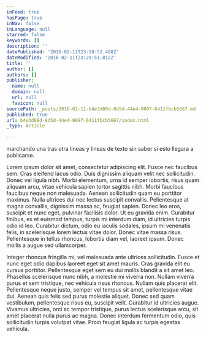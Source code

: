 ```yaml
---
inFeed: true
hasPage: true
inNav: false
inLanguage: null
starred: false
keywords: []
description: ''
datePublished: '2016-02-11T23:58:52.488Z'
dateModified: '2016-02-11T23:29:51.812Z'
title: ''
author: []
authors: []
publisher:
  name: null
  domain: null
  url: null
  favicon: null
sourcePath: _posts/2016-02-11-b4e3d08d-8d5d-44e4-9097-6411fbcb5667.md
published: true
url: b4e3d08d-8d5d-44e4-9097-6411fbcb5667/index.html
_type: Article

---
```

marchando una tras otra lineas y lineas de texto sin saber si esto llegara a publicarse.

Lorem ipsum dolor sit amet, consectetur adipiscing elit. Fusce nec faucibus sem. Cras eleifend lacus odio. Duis dignissim aliquam velit nec sollicitudin. Donec vel ligula nibh. Morbi elementum, urna id semper lobortis, risus quam aliquam arcu, vitae vehicula sapien tortor sagittis nibh. Morbi faucibus faucibus neque non malesuada. Aenean sollicitudin quam eu porttitor maximus. Nulla ultrices dui nec lectus suscipit convallis. Pellentesque at magna convallis, dignissim massa ac, feugiat sapien. Donec leo eros, suscipit et nunc eget, pulvinar facilisis dolor. Ut eu gravida enim. Curabitur finibus, ex et euismod tempus, turpis mi interdum diam, id ultricies turpis odio id leo. Curabitur dictum, odio eu iaculis sodales, ipsum mi venenatis felis, in scelerisque lorem lectus vitae dolor. Donec vitae massa risus. Pellentesque in tellus rhoncus, lobortis diam vel, laoreet ipsum. Donec mollis a augue sed ullamcorper.

Integer rhoncus fringilla mi, vel malesuada ante ultrices sollicitudin. Fusce et nunc eget odio dapibus laoreet eget sit amet mauris. Cras gravida elit eu cursus porttitor. Pellentesque eget sem eu dui mollis blandit a sit amet leo. Phasellus scelerisque nunc nibh, a molestie mi viverra non. Nullam viverra purus et sem tristique, nec vehicula risus rhoncus. Nullam quis placerat elit. Pellentesque neque justo, semper vel tempus sit amet, pellentesque vitae dui. Aenean quis felis sed purus molestie aliquet. Donec sed quam vestibulum, pellentesque risus eu, suscipit velit. Curabitur id ultricies augue. Vivamus ultricies, orci ac tempor tristique, purus lectus scelerisque arcu, sit amet placerat nulla purus ac magna. Donec interdum fermentum odio, quis sollicitudin turpis volutpat vitae. Proin feugiat ligula ac turpis egestas vehicula.